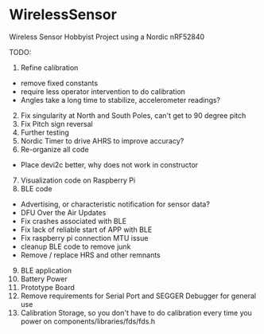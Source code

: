 # WirelessSensor
Wireless Sensor Hobbyist Project using a Nordic nRF52840

TODO:
1) Refine calibration
- remove fixed constants
- require less operator intervention to do calibration
- Angles take a long time to stabilize, accelerometer readings?
2) Fix singularity at North and South Poles, can't get to 90 degree pitch
3) Fix Pitch sign reversal
4) Further testing
5) Nordic Timer to drive AHRS to improve accuracy?
6) Re-organize all code
- Place devi2c better, why does not work in constructor
7) Visualization code on Raspberry Pi
8) BLE code
- Advertising, or characteristic notification for sensor data?
- DFU Over the Air Updates
- Fix crashes associated with BLE 
- Fix lack of reliable start of APP with BLE
- Fix raspberry pi connection MTU issue
- cleanup BLE code to remove junk
- Remove / replace HRS and other remnants
9) BLE application
10) Battery Power
11) Prototype Board 
12) Remove requirements for Serial Port and SEGGER Debugger for general use
13) Calibration Storage, so you don't have to do calibration every time you power on
components/libraries/fds/fds.h
